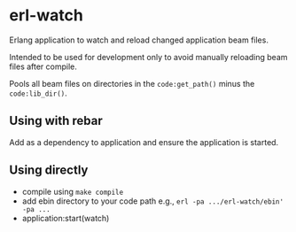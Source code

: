 erl-watch
=========


Erlang application to watch and reload changed application beam files.

Intended to be used for development only to avoid manually reloading
beam files after compile.

Pools all beam files on directories in the `code:get_path()` minus the
`code:lib_dir()`.


Using with rebar
---------------

Add as a dependency to application and ensure the
application is started.

Using directly
--------------

* compile using `make compile`
* add ebin directory to your code path
  e.g., `erl -pa .../erl-watch/ebin' -pa ...`
* application:start(watch)
